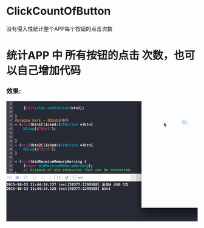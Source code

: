 # ClickCountOfButton
没有侵入性统计整个APP每个按钮的点击次数

# 统计APP 中 所有按钮的点击 次数，也可以自己增加代码 
### 效果:
![image](https://github.com/boyXiong/raw/raw/master/picture/XWClickedCountOfButton/ButtonClicked.gif)
